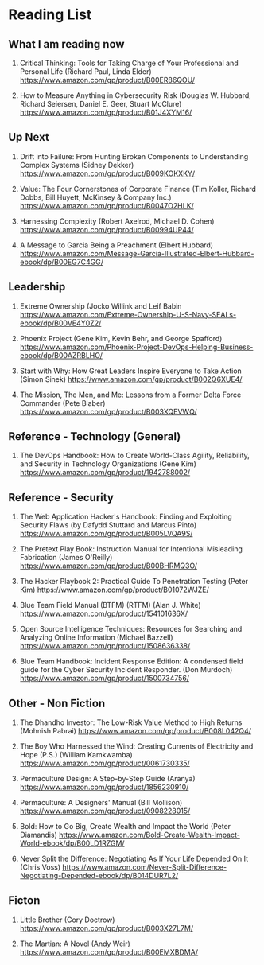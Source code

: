 # Reading List

## What I am reading now

1. Critical Thinking: Tools for Taking Charge of Your Professional and Personal Life (Richard Paul, Linda Elder)
https://www.amazon.com/gp/product/B00ER86QOU/

2. How to Measure Anything in Cybersecurity Risk (Douglas W. Hubbard, Richard Seiersen, Daniel E. Geer, Stuart McClure)
https://www.amazon.com/gp/product/B01J4XYM16/

## Up Next

1. Drift into Failure: From Hunting Broken Components to Understanding Complex Systems (Sidney Dekker)
https://www.amazon.com/gp/product/B009KOKXKY/

2. Value: The Four Cornerstones of Corporate Finance (Tim Koller, Richard Dobbs, Bill Huyett, McKinsey & Company Inc.)
https://www.amazon.com/gp/product/B0047O2HLK/

3. Harnessing Complexity (Robert Axelrod, Michael D. Cohen)
https://www.amazon.com/gp/product/B00994UP44/

4. A Message to Garcia Being a Preachment (Elbert Hubbard)
https://www.amazon.com/Message-Garcia-Illustrated-Elbert-Hubbard-ebook/dp/B00EG7C4GG/



## Leadership
1. Extreme Ownership (Jocko Willink and Leif Babin
https://www.amazon.com/Extreme-Ownership-U-S-Navy-SEALs-ebook/dp/B00VE4Y0Z2/

2. Phoenix Project (Gene Kim, Kevin Behr, and George Spafford)
https://www.amazon.com/Phoenix-Project-DevOps-Helping-Business-ebook/dp/B00AZRBLHO/

3. Start with Why: How Great Leaders Inspire Everyone to Take Action (Simon Sinek)
https://www.amazon.com/gp/product/B002Q6XUE4/

4. The Mission, The Men, and Me: Lessons from a Former Delta Force Commander (Pete Blaber)
https://www.amazon.com/gp/product/B003XQEVWQ/



## Reference - Technology (General)

1. The DevOps Handbook: How to Create World-Class Agility, Reliability, and Security in Technology Organizations (Gene Kim)
https://www.amazon.com/gp/product/1942788002/



## Reference - Security 

1. The Web Application Hacker's Handbook: Finding and Exploiting Security Flaws (by Dafydd Stuttard and Marcus Pinto)
https://www.amazon.com/gp/product/B005LVQA9S/

2. The Pretext Play Book: Instruction Manual for Intentional Misleading Fabrication (James O'Reilly)
https://www.amazon.com/gp/product/B00BHRMQ3O/

3. The Hacker Playbook 2: Practical Guide To Penetration Testing (Peter Kim)
https://www.amazon.com/gp/product/B01072WJZE/

4. Blue Team Field Manual (BTFM) (RTFM) (Alan J. White)
https://www.amazon.com/gp/product/154101636X/

5. Open Source Intelligence Techniques: Resources for Searching and Analyzing Online Information (Michael Bazzell)
https://www.amazon.com/gp/product/1508636338/

6. Blue Team Handbook: Incident Response Edition: A condensed field guide for the Cyber Security Incident Responder. (Don Murdoch)
https://www.amazon.com/gp/product/1500734756/


## Other - Non Fiction
1. The Dhandho Investor: The Low-Risk Value Method to High Returns (Mohnish Pabrai)
https://www.amazon.com/gp/product/B008L042Q4/

2. The Boy Who Harnessed the Wind: Creating Currents of Electricity and Hope (P.S.) (William Kamkwamba)
https://www.amazon.com/gp/product/0061730335/

3. Permaculture Design: A Step-by-Step Guide (Aranya)
https://www.amazon.com/gp/product/1856230910/

4. Permaculture: A Designers' Manual (Bill Mollison)
https://www.amazon.com/gp/product/0908228015/

5. Bold: How to Go Big, Create Wealth and Impact the World (Peter Diamandis)
https://www.amazon.com/Bold-Create-Wealth-Impact-World-ebook/dp/B00LD1RZGM/

6. Never Split the Difference: Negotiating As If Your Life Depended On It (Chris Voss)
https://www.amazon.com/Never-Split-Difference-Negotiating-Depended-ebook/dp/B014DUR7L2/



## Ficton

1. Little Brother (Cory Doctrow)
https://www.amazon.com/gp/product/B003X27L7M/

2. The Martian: A Novel (Andy Weir)
https://www.amazon.com/gp/product/B00EMXBDMA/



